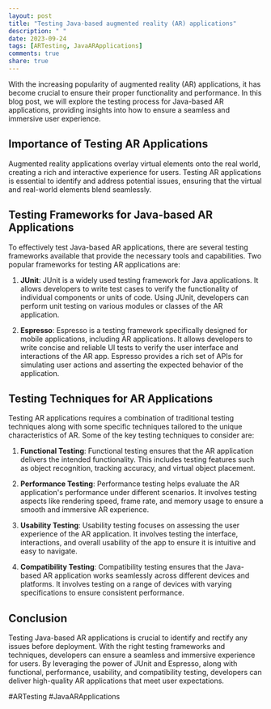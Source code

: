 ```yaml
---
layout: post
title: "Testing Java-based augmented reality (AR) applications"
description: " "
date: 2023-09-24
tags: [ARTesting, JavaARApplications]
comments: true
share: true
---
```


With the increasing popularity of augmented reality (AR) applications, it has become crucial to ensure their proper functionality and performance. In this blog post, we will explore the testing process for Java-based AR applications, providing insights into how to ensure a seamless and immersive user experience.

## Importance of Testing AR Applications

Augmented reality applications overlay virtual elements onto the real world, creating a rich and interactive experience for users. Testing AR applications is essential to identify and address potential issues, ensuring that the virtual and real-world elements blend seamlessly.

## Testing Frameworks for Java-based AR Applications

To effectively test Java-based AR applications, there are several testing frameworks available that provide the necessary tools and capabilities. Two popular frameworks for testing AR applications are:

1. **JUnit**: JUnit is a widely used testing framework for Java applications. It allows developers to write test cases to verify the functionality of individual components or units of code. Using JUnit, developers can perform unit testing on various modules or classes of the AR application.

2. **Espresso**: Espresso is a testing framework specifically designed for mobile applications, including AR applications. It allows developers to write concise and reliable UI tests to verify the user interface and interactions of the AR app. Espresso provides a rich set of APIs for simulating user actions and asserting the expected behavior of the application.

## Testing Techniques for AR Applications

Testing AR applications requires a combination of traditional testing techniques along with some specific techniques tailored to the unique characteristics of AR. Some of the key testing techniques to consider are:

1. **Functional Testing**: Functional testing ensures that the AR application delivers the intended functionality. This includes testing features such as object recognition, tracking accuracy, and virtual object placement.

2. **Performance Testing**: Performance testing helps evaluate the AR application's performance under different scenarios. It involves testing aspects like rendering speed, frame rate, and memory usage to ensure a smooth and immersive AR experience.

3. **Usability Testing**: Usability testing focuses on assessing the user experience of the AR application. It involves testing the interface, interactions, and overall usability of the app to ensure it is intuitive and easy to navigate.

4. **Compatibility Testing**: Compatibility testing ensures that the Java-based AR application works seamlessly across different devices and platforms. It involves testing on a range of devices with varying specifications to ensure consistent performance.

## Conclusion

Testing Java-based AR applications is crucial to identify and rectify any issues before deployment. With the right testing frameworks and techniques, developers can ensure a seamless and immersive experience for users. By leveraging the power of JUnit and Espresso, along with functional, performance, usability, and compatibility testing, developers can deliver high-quality AR applications that meet user expectations.

#ARTesting #JavaARApplications